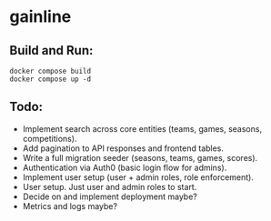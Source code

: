 # gainline

## Build and Run:
```
docker compose build
docker compose up -d
```

## Todo:

- Implement search across core entities (teams, games, seasons, competitions).
- Add pagination to API responses and frontend tables.
- Write a full migration seeder (seasons, teams, games, scores).
- Authentication via Auth0 (basic login flow for admins).
- Implement user setup (user + admin roles, role enforcement).
- User setup. Just user and admin roles to start.
- Decide on and implement deployment maybe?
- Metrics and logs maybe?

